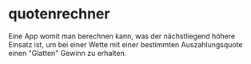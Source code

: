 # quotenrechner

Eine App womit man berechnen kann, was der nächstliegend höhere Einsatz ist, um bei einer Wette mit einer bestimmten Auszahlungsquote einen "Glatten" Gewinn zu erhalten.
